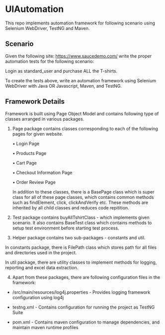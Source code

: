 # UIAutomation

This repo implements automation framework for following scenario using Selenium WebDriver, TestNG and Maven.

## Scenario

Given the following site: https://www.saucedemo.com/ write the proper automation tests for the following scenario: 

Login as standard_user and purchase ALL the T-shirts. 

To create the tests above, write an automation framework using Selenium WebDriver with Java OR Javascript, Maven, and TestNG.

## Framework Details

Framework is built using Page Object Model and contains following type of classes arranged in various packages.

1. Page package contains classes corresponding to each of the following pages for given website.

   • Login Page

   • Products Page
   
   • Cart Page
   
   • Checkout Information Page
   
   • Order Review Page
   
   In addition to these classes, there is a BasePage class which is super class for all of these page classes, which contains common methods such as findElement, click, clickAndVerify etc. These methods are inherited by all child classes and reduces code repitition.

2. Test package contains buyAllTshirtClass - which implements given scenario. It also contains BaseTest class which contains methods to setup test environment before starting test process.

3. Helper package contains two sub-packages - constants and util. 

In constants package, there is FilePath class which stores path for all files and directories used in the project. 

In util package, there are utility classes to implement methods for logging, reporting and excel data extraction.

4. Apart from these packages, there are following configuration files in the framework:

- /src/main/resources/log4j.properties - Provides logging framework configuration using log4j

- testng.xml - Contains configuration for running the project as TestNG Suite

- pom.xml - Contains maven configuration to manage dependencies, and maintain maven runtime profiles    
